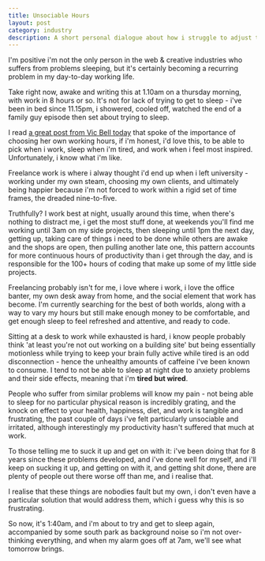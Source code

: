 ```yaml
---
title: Unsociable Hours
layout: post
category: industry
description: A short personal dialogue about how i struggle to adjust to office hours.
---
```

I'm positive i'm not the only person in the web & creative industries who suffers from problems sleeping, but it's certainly becoming a recurring problem in my day-to-day working life.

Take right now, awake and writing this at 1.10am on a thursday morning, with work in 8 hours or so. It's not for lack of trying to get to sleep - i've been in bed since 11.15pm, i showered, cooled off, watched the end of a family guy episode then set about trying to sleep.

I read [a great post from Vic Bell today][2] that spoke of the importance of choosing her own working hours, if i'm honest, i'd love this, to be able to pick when i work, sleep when i'm tired, and work when i feel most inspired. Unfortunately, i know what i'm like.

Freelance work is where i alway thought i'd end up when i left university - working under my own steam, choosing my own clients, and ultimately being happier because i'm not forced to work within a rigid set of time frames, the dreaded nine-to-five.

Truthfully? I work best at night, usually around this time, when there's nothing to distract me, i get the most stuff done, at weekends you'll find me working until 3am on my side projects, then sleeping until 1pm the next day, getting up, taking care of things i need to be done while others are awake and the shops are open, then pulling another late one, this pattern accounts for more continuous hours of productivity than i get through the day, and is responsible for the 100+ hours of coding that make up some of my little side projects.

Freelancing probably isn't for me, i love where i work, i love the office banter, my own desk away from home, and the social element that work has become. I'm currently searching for the best of both worlds, along with a way to vary my hours but still make enough money to be comfortable, and get enough sleep to feel refreshed and attentive, and ready to code.

Sitting at a desk to work while exhausted is hard, i know people probably think 'at least you're not out working on a building site' but being essentially motionless while trying to keep your brain fully active while tired is an odd disconnection - hence the unhealthy amounts of caffeine i've been known to consume. I tend to not be able to sleep at night due to anxiety problems and their side effects, meaning that i'm **tired but wired**.

People who suffer from similar problems will know my pain - not being able to sleep for no particular physical reason is incredibly grating, and the knock on effect to your health, happiness, diet, and work is tangible and frustrating, the past couple of days i've felt particularly unsociable and irritated, although interestingly my productivity hasn't suffered that much at work.

To those telling me to suck it up and get on with it: i've been doing that for 8 years since these problems developed, and i've done well for myself, and i'll keep on sucking it up, and getting on with it, and getting shit done, there are plenty of people out there worse off than me, and i realise that.

I realise that these things are nobodies fault but my own, i don't even have a particular solution that would address them, which i guess why this is so frustrating.

So now, it's 1:40am, and i'm about to try and get to sleep again, accompanied by some south park as background noise so i'm not over-thinking everything, and when my alarm goes off at 7am, we'll see what tomorrow brings.

 [1]: http://danmatthews.me//wp-content/uploads/2012/07/4-up-on-05-07-2012-at-01.46-compiled.jpg
 [2]: http://vicbell.co.uk/a-new-chapter/
